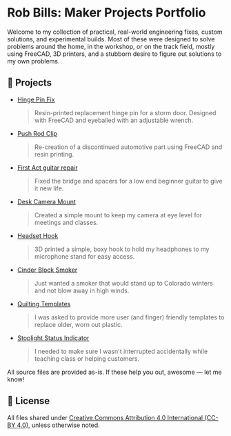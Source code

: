 # Rob Bills: Maker Projects Portfolio  

Welcome to my collection of practical, real-world engineering fixes, custom solutions, and experimental builds. Most of these were designed to solve problems around the home, in the workshop, or on the track field, mostly using FreeCAD, 3D printers, and a stubborn desire to figure out solutions to my own problems.

## 🔧 Projects

- [Hinge Pin Fix](hinge-pin-fix/)
    > Resin-printed replacement hinge pin for a storm door. Designed with FreeCAD and eyeballed with an adjustable wrench.
- [Push Rod Clip](tailgate-push-rod-clip/)
    > Re-creation of a discontinued automotive part using FreeCAD and resin printing.
- [First Act guitar repair](guitar-parts/)
	> Fixed the bridge and spacers for a low end beginner guitar to give it new life.  
- [Desk Camera Mount](desk-camera-mount/)
	> Created a simple mount to keep my camera at eye level for meetings and classes.
- [Headset Hook](headset-hook/)
    > 3D printed a simple, boxy hook to hold my headphones to my microphone stand for easy access.
- [Cinder Block Smoker](cinder-block-smoker/)
	> Just wanted a smoker that would stand up to Colorado winters and not blow away in high winds.
- [Quilting Templates](quitling-templates/)
    > I was asked to provide more user (and finger) friendly templates to replace older, worn out plastic.
- [Stoplight Status Indicator](stoplight-status-indicator)
    > I needed to make sure I wasn't interrupted accidentally while teaching class or helping customers.

All source files are provided as-is. If these help you out, awesome — let me know!

## 📜 License

All files shared under [Creative Commons Attribution 4.0 International (CC-BY 4.0)](https://creativecommons.org/licenses/by/4.0/), unless otherwise noted.
